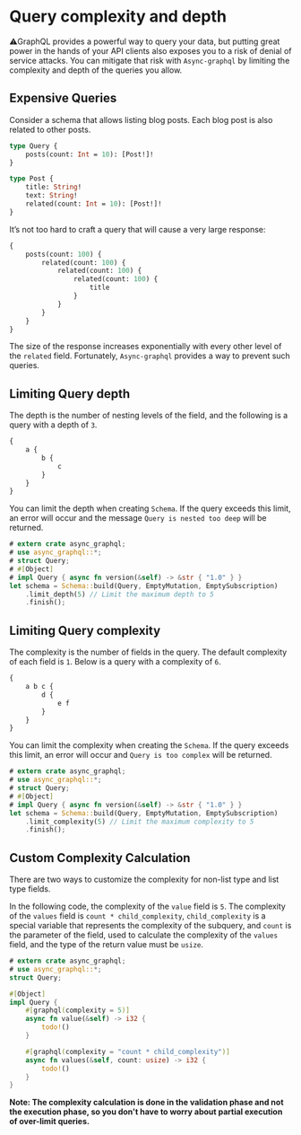 # Query complexity and depth

⚠️GraphQL provides a powerful way to query your data, but putting great
power in the hands of your API clients also exposes you to a risk of denial 
of service attacks. You can mitigate that risk with `Async-graphql` by limiting the 
complexity and depth of the queries you allow.

## Expensive Queries

Consider a schema that allows listing blog posts. Each blog post is also related to other posts.

```graphql
type Query {
	posts(count: Int = 10): [Post!]!
}

type Post {
	title: String!
	text: String!
	related(count: Int = 10): [Post!]!
}
```

It’s not too hard to craft a query that will cause a very large response:

```graphql
{
    posts(count: 100) {
        related(count: 100) {
            related(count: 100) {
                related(count: 100) {
                    title
                }
            }
        }
    }
}
```

The size of the response increases exponentially with every other level of the `related` field. Fortunately, `Async-graphql` provides 
a way to prevent such queries.

## Limiting Query depth

The depth is the number of nesting levels of the field, and the following is a query with a depth of `3`.

```graphql
{
    a {
        b {
            c
        }
    }
}
```

You can limit the depth when creating `Schema`. If the query exceeds this limit, an error will occur and the 
message `Query is nested too deep` will be returned.

```rust
# extern crate async_graphql;
# use async_graphql::*;
# struct Query;
# #[Object]
# impl Query { async fn version(&self) -> &str { "1.0" } }
let schema = Schema::build(Query, EmptyMutation, EmptySubscription)
    .limit_depth(5) // Limit the maximum depth to 5
    .finish();
```

## Limiting Query complexity

The complexity is the number of fields in the query. The default complexity of each field is `1`. Below is a 
query with a complexity of `6`.

```graphql
{
    a b c {
        d {
            e f
        }
    }
}
```

You can limit the complexity when creating the `Schema`. If the query exceeds this limit, an error will occur 
and `Query is too complex` will be returned.

```rust
# extern crate async_graphql;
# use async_graphql::*;
# struct Query;
# #[Object]
# impl Query { async fn version(&self) -> &str { "1.0" } }
let schema = Schema::build(Query, EmptyMutation, EmptySubscription)
    .limit_complexity(5) // Limit the maximum complexity to 5
    .finish();
```

## Custom Complexity Calculation

There are two ways to customize the complexity for non-list type and list type fields.

In the following code, the complexity of the `value` field is `5`. The complexity of the `values` field is `count * child_complexity`, 
`child_complexity` is a special variable that represents the complexity of the subquery, and `count` is the parameter of the field,
used to calculate the complexity of the `values` field, and the type of the return value must be `usize`.

```rust
# extern crate async_graphql;
# use async_graphql::*;
struct Query;

#[Object]
impl Query {
    #[graphql(complexity = 5)]
    async fn value(&self) -> i32 {
        todo!()
    }

    #[graphql(complexity = "count * child_complexity")]
    async fn values(&self, count: usize) -> i32 {
        todo!()
    }
}
```

**Note: The complexity calculation is done in the validation phase and not the execution phase,
so you don't have to worry about partial execution of over-limit queries.**
